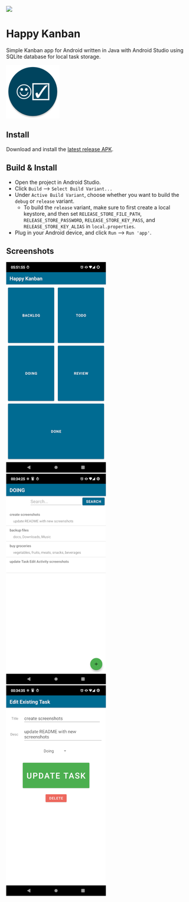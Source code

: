 ![](https://github.com/TomAwezome/happy-kanban/actions/workflows/android.yml/badge.svg?query=branch%3Amaster)

# Happy Kanban

Simple Kanban app for Android written in Java with Android Studio using SQLite database for local task storage. 

![](app/src/main/res/mipmap-xxhdpi/ic_launcher_round.png)

## Install

Download and install the [latest release APK](https://github.com/TomAwezome/happy-kanban/releases/latest).

## Build & Install

- Open the project in Android Studio.
- Click `Build` --> `Select Build Variant...`
- Under `Active Build Variant`, choose whether you want to build the `debug` or `release` variant.
    - To build the `release` variant, make sure to first create a local keystore, and then set `RELEASE_STORE_FILE_PATH`, `RELEASE_STORE_PASSWORD`, `RELEASE_STORE_KEY_PASS`, and `RELEASE_STORE_KEY_ALIAS` in `local.properties`.
- Plug in your Android device, and click `Run` --> `Run 'app'`.

## Screenshots

![](screenshots/screenshot-overview.png)
![](screenshots/screenshot-category-list.png)
![](screenshots/screenshot-task-edit.png)


